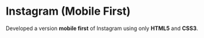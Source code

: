 # Instagram (Mobile First)

Developed a version **mobile first** of Instagram using only **HTML5** and **CSS3**.